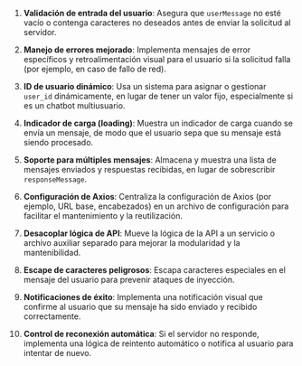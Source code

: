 
1. **Validación de entrada del usuario**: Asegura que `userMessage` no esté vacío o contenga caracteres no deseados antes de enviar la solicitud al servidor.

2. **Manejo de errores mejorado**: Implementa mensajes de error específicos y retroalimentación visual para el usuario si la solicitud falla (por ejemplo, en caso de fallo de red).

3. **ID de usuario dinámico**: Usa un sistema para asignar o gestionar `user_id` dinámicamente, en lugar de tener un valor fijo, especialmente si es un chatbot multiusuario.

4. **Indicador de carga (loading)**: Muestra un indicador de carga cuando se envía un mensaje, de modo que el usuario sepa que su mensaje está siendo procesado.

5. **Soporte para múltiples mensajes**: Almacena y muestra una lista de mensajes enviados y respuestas recibidas, en lugar de sobrescribir `responseMessage`.

6. **Configuración de Axios**: Centraliza la configuración de Axios (por ejemplo, URL base, encabezados) en un archivo de configuración para facilitar el mantenimiento y la reutilización.

7. **Desacoplar lógica de API**: Mueve la lógica de la API a un servicio o archivo auxiliar separado para mejorar la modularidad y la mantenibilidad.

8. **Escape de caracteres peligrosos**: Escapa caracteres especiales en el mensaje del usuario para prevenir ataques de inyección.

9. **Notificaciones de éxito**: Implementa una notificación visual que confirme al usuario que su mensaje ha sido enviado y recibido correctamente.

10. **Control de reconexión automática**: Si el servidor no responde, implementa una lógica de reintento automático o notifica al usuario para intentar de nuevo.
